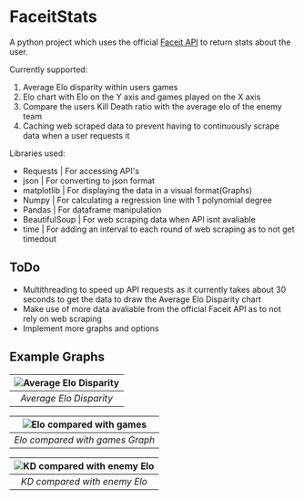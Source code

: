 # FaceitStats


A python project which uses the official [Faceit API](https://developers.faceit.com/docs/tools/data-api) to return stats about the user.

Currently supported:
1. Average Elo disparity within users games
2. Elo chart with Elo on the Y axis and games played on the X axis
3. Compare the users Kill Death ratio with the average elo of the enemy team
4. Caching web scraped data to prevent having to continuously scrape data when a user requests it


Libraries used:

- Requests | For accessing API's
- json | For converting to json format
- matplotlib | For displaying the data in a visual format(Graphs)
- Numpy | For calculating a regression line with 1 polynomial degree
- Pandas | For dataframe manipulation
- BeautifulSoup | For web scraping data when API isnt avaliable
- time | For adding an interval to each round of web scraping as to not get timedout


## ToDo

* Multithreading to speed up API requests as it currently takes about 30 seconds to get the data to draw the Average Elo Disparity chart
* Make use of more data avaliable from the official Faceit API as to not rely on web scraping
* Implement more graphs and options


## Example Graphs


| ![Average Elo Disparity](https://github.com/AlfiePerkins1/FaceitStats/assets/28139876/d4824ab6-1dda-452e-a476-a5300d0cd147) | 
|:--:| 
| *Average Elo Disparity* |



| ![Elo compared with games](https://github.com/AlfiePerkins1/FaceitStats/assets/28139876/972e4def-e1be-47c6-9628-dd233f534afb) | 
|:--:| 
| *Elo compared with games Graph* |

| ![KD compared with enemy Elo](https://github.com/AlfiePerkins1/FaceitStats/assets/28139876/7f22c791-0d2b-4072-bb18-0f6eb6cd22a0) | 
|:--:| 
| *KD compared with enemy Elo* |


